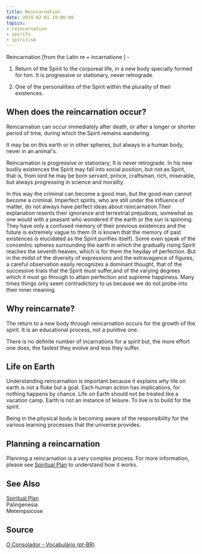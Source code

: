 ```yaml
---
title: Reincarnation
date: 2019-02-01 19:00:00
topics:
- reincarnation
- spirits
- spiritism
---
```


Reincarnation [from the Latin re + incarnatione ] - 

1. Return of the Spirit to the corporeal life, in a new body specially formed
   for him.  It is progressive or stationary, never retrograde. 

2. One of the personalities of the Spirit within the plurality of their
   existences. 

## When does the reincarnation occur?
Reincarnation can occur immediately after death, or after a longer or shorter period 
of time, during which the Spirit remains wandering. 

It may be on this earth or in other spheres, but always in a human body, never in an animal's. 

Reincarnation is progressive or stationary; It is never retrograde. 
In his new bodily existences the Spirit may fall into social position, but not as 
Spirit, that is, from lord he may be born servant, prince, craftsman, rich, miserable, 
but always progressing in science and morality. 

In this way the criminal can become a good man, but the good man cannot become a criminal. Imperfect spirits, who are still under the influence of matter, do not always have perfect ideas about reincarnation.Their explanation resents their ignorance and terrestrial prejudices, somewhat as one would with a peasant who wondered if the earth or the sun is spinning. They have only a confused memory of their previous existences and the future is extremely vague to them (It is known that the memory of past existences is elucidated as the Spirit purifies itself). Some even speak of the concentric spheres surrounding the earth in which the gradually rising Spirit reaches the seventh heaven, which is for them the heyday of perfection. But in the midst of the diversity of expressions and the extravagance of figures, a careful observation easily recognizes a dominant thought, that of the successive trials that the Spirit must suffer,and of the varying degrees which it must go through to attain perfection and supreme happiness. Many times things only seem contradictory to us because we do not probe into their inner meaning.

## Why reincarnate?
The return to a new body through reincarnation occurs for the growth of the spirit. 
It is an educational process, not a punitive one. 

There is no definite number of incarnations for a spirit but, the more effort one does,
the fastest they evolve and less they suffer.

## Life on Earth
Understanding reincarnation is important because it explains why life on earth is 
not a fluke but a goal. Each human action has implications, 
for nothing happens by chance. Life on Earth should not be treated like a vacation camp. 
Earth is not an instance of leisure. To live is to build for the spirit. 

Being in the physical body is becoming aware of the responsibility for the various 
learning processes that the universe provides.

## Planning a reincarnation
Planning a reincarnation is a very complex process. For more information, please
see [Spiritual Plan](../spiritual-plan) to understand how it works.


## See Also
[Spiritual Plan](../spiritual-plan)  
Palingenesia  
Metempsicose

## Source
[O Consolador - Vocabulário (pt-BR)](http://www.oconsolador.com.br/linkfixo/vocabulario/principal.html)
